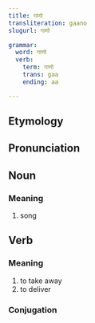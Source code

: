 ```yaml
---
title: गाणो
transliteration: gaano
slugurl: गाणो

grammar: 
  word: गाणो
  verb:
    term: गाणो
    trans: gaa
    ending: aa

---
```

## Etymology

## Pronunciation

## Noun
### Meaning
1. song

## Verb
### Meaning
1. to take away
2. to deliver

### Conjugation
<verb-conj :grammar="grammar"></verb-conj>